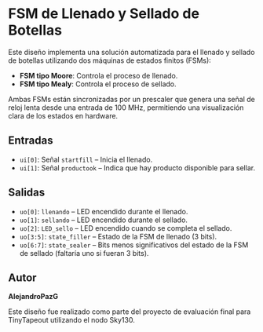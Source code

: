 # FSM de Llenado y Sellado de Botellas

Este diseño implementa una solución automatizada para el llenado y sellado de botellas utilizando dos máquinas de estados finitos (FSMs):

- **FSM tipo Moore**: Controla el proceso de llenado.
- **FSM tipo Mealy**: Controla el proceso de sellado.

Ambas FSMs están sincronizadas por un prescaler que genera una señal de reloj lenta desde una entrada de 100 MHz, permitiendo una visualización clara de los estados en hardware.

## Entradas

- `ui[0]`: Señal `startfill` – Inicia el llenado.
- `ui[1]`: Señal `productook` – Indica que hay producto disponible para sellar.

## Salidas

- `uo[0]`: `llenando` – LED encendido durante el llenado.
- `uo[1]`: `sellando` – LED encendido durante el sellado.
- `uo[2]`: `LED_sello` – LED encendido cuando se completa el sellado.
- `uo[3:5]`: `state_filler` – Estado de la FSM de llenado (3 bits).
- `uo[6:7]`: `state_sealer` – Bits menos significativos del estado de la FSM de sellado (faltaría uno si fueran 3 bits).

## Autor

**AlejandroPazG**

Este diseño fue realizado como parte del proyecto de evaluación final para TinyTapeout utilizando el nodo Sky130.
